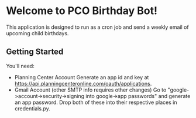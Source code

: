# Welcome to PCO Birthday Bot!

This application is designed to run as a cron job and send a weekly email of upcoming child birthdays.

## Getting Started
You'll need:
- Planning Center Account
    Generate an app id and key at https://api.planningcenteronline.com/oauth/applications.
- Gmail Account (other SMTP info requires other changes)
    Go to "google->account->security->signing into google->app passwords" and generate an app password.
Drop both of these into their respective places in credentials.py.
